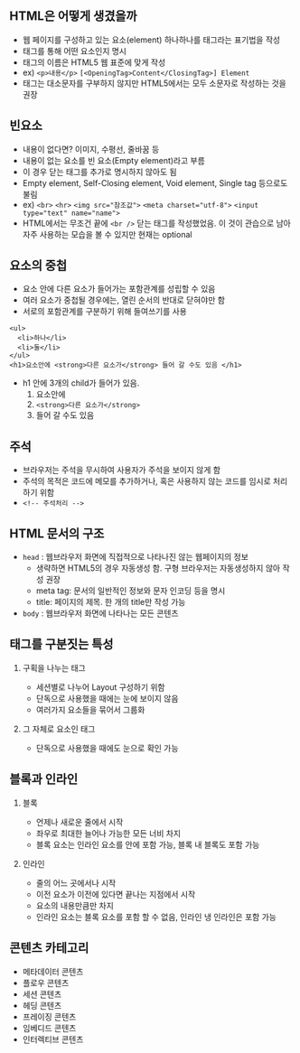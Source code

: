 ## HTML은 어떻게 생겼을까

- 웹 페이지를 구성하고 있는 요소(element) 하나하나를 태그라는 표기법을 작성
- 태그를 통해 어떤 요소인지 명시
- 태그의 이름은 HTML5 웹 표준에 맞게 작성
- ex) `<p>내용</p>` `[<OpeningTag>Content</ClosingTag>] Element`
- 태그는 대소문자를 구부하지 않지만 HTML5에서는 모두 소문자로 작성하는 것을 권장

## 빈요소

- 내용이 없다면? 이미지, 수평선, 줄바꿈 등
- 내용이 없는 요소를 빈 요소(Empty element)라고 부름
- 이 경우 닫는 태그를 추가로 명시하지 않아도 됨
- Empty element, Self-Closing element, Void element, Single tag 등으로도 불림
- ex) `<br>` `<hr>` `<img src="참조값">` `<meta charset="utf-8">` `<input type="text" name="name">`
- HTML에서는 무조건 끝에 `<br />` 닫는 태그를 작성했었음. 이 것이 관습으로 남아 자주 사용하는 모습을 볼 수 있지만 현재는 optional

## 요소의 중첩

- 요소 안에 다른 요소가 들어가는 포함관계를 성립할 수 있음
- 여러 요소가 중첩될 경우에는, 열린 순서의 반대로 닫혀야만 함
- 서로의 포함관계를 구분하기 위해 들여쓰기를 사용

```
<ul>
  <li>하나</li>
  <li>둘</li>
</ul>
<h1>요소안에 <strong>다른 요소가</strong> 들어 갈 수도 있음 </h1>
```

- h1 안에 3개의 child가 들어가 있음.
  1. 요소안에
  2. `<strong>다른 요소가</strong>`
  3. 들어 갈 수도 있음

## 주석

- 브라우저는 주석을 무시하여 사용자가 주석을 보이지 않게 함
- 주석의 목적은 코드에 메모를 추가하거나, 혹은 사용하지 않는 코드를 임시로 처리하기 위함
- `<!-- 주석처리 -->`

## HTML 문서의 구조

- `head` : 웹브라우저 화면에 직접적으로 나타나진 않는 웹페이지의 정보
  - 생략하면 HTML5의 경우 자동생성 함. 구형 브라우저는 자동생성하지 않아 작성 권장
  - meta tag: 문서의 일반적인 정보와 문자 인코딩 등을 명시
  - title: 페이지의 제목. 한 개의 title만 작성 가능
- `body` : 웹브라우저 화면에 나타나는 모든 콘텐츠

## 태그를 구분짓는 특성

1.  구획을 나누는 태그

    - 세션별로 나누어 Layout 구성하기 위함
    - 단독으로 사용했을 때에는 눈에 보이지 않음
    - 여러가지 요소들을 묶어서 그룹화

2.  그 자체로 요소인 태그

    - 단독으로 사용했을 때에도 눈으로 확인 가능

## 블록과 인라인

1. 블록

   - 언제나 새로운 줄에서 시작
   - 좌우로 최대한 늘어나 가능한 모든 너비 차지
   - 블록 요소는 인라인 요소를 안에 포함 가능, 블록 내 블록도 포함 가능

2. 인라인

   - 줄의 어느 곳에서나 시작
   - 이전 요소가 이전에 있다면 끝나는 지점에서 시작
   - 요소의 내용만큼만 차지
   - 인라인 요소는 블록 요소를 포함 할 수 없음, 인라인 냉 인라인은 포함 가능

## 콘텐츠 카테고리

- 메타데이터 콘텐츠
- 플로우 콘텐츠
- 세션 콘텐츠
- 헤딩 콘텐츠
- 프레이징 콘텐츠
- 임베디드 콘텐츠
- 인터렉티브 콘텐츠
